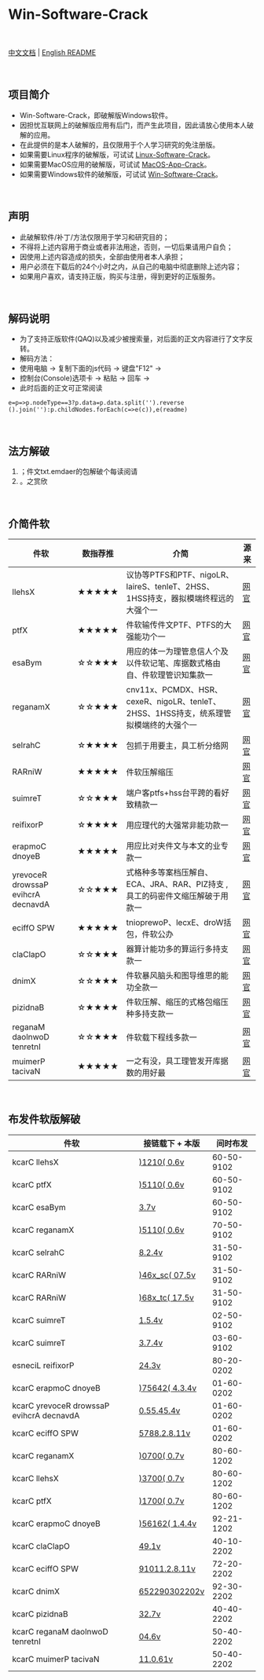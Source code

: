
<keepit>

# Win-Software-Crack

<br>

[中文文档](README.md) | [English README](README_EN.md)

<br>

## 项目简介

- Win-Software-Crack，即破解版Windows软件。
- 因担忧互联网上的破解版应用有后门，而产生此项目，因此请放心使用本人破解的应用。
- 在此提供的是本人破解的，且仅限用于个人学习研究的免注册版。
- 如果需要Linux程序的破解版，可试试 [Linux-Software-Crack](./../../../Linux-Software-Crack)。
- 如果需要MacOS应用的破解版，可试试 [MacOS-App-Crack](./../../../MacOS-App-Crack)。
- 如果需要Windows软件的破解版，可试试 [Win-Software-Crack](./../../../Win-Software-Crack)。

<br>

## 声明

- 此破解软件/补丁/方法仅限用于学习和研究目的；
- 不得将上述内容用于商业或者非法用途，否则，一切后果请用户自负；
- 因使用上述内容造成的损失，全部由使用者本人承担；
- 用户必须在下载后的24个小时之内，从自己的电脑中彻底删除上述内容；
- 如果用户喜欢，请支持正版，购买与注册，得到更好的正版服务。

<br>

## 解码说明

- 为了支持正版软件(QAQ)以及减少被搜索量，对后面的正文内容进行了文字反转。
- 解码方法：
- 使用电脑 -> 复制下面的js代码 -> 键盘"F12" -> 
- 控制台(Console)选项卡 -> 粘贴 -> 回车 -> 
- 此时后面的正文可正常阅读

```
e=p=>p.nodeType==3?p.data=p.data.split('').reverse
().join(''):p.childNodes.forEach(c=>e(c)),e(readme)

```

</keepit>

<br>

## 法方解破

1. ；件文txt.emdaer的包解破个每读阅请
1. 。之赏欣

<br>

## 介简件软

|件软|数指荐推|介简|源来
|---|---|---|---
|llehsX|★★★★★|议协等PTFS和PTF、nigoLR、laireS、tenleT、2HSS、1HSS持支，器拟模端终程远的大强个一|[网官](https://www.netsarang.com/)
|ptfX|★★★★★|件软输传件文PTF、PTFS的大强能功个一|[网官](https://www.netsarang.com/)
|esaBym|☆☆★★★|用应的体一为理管息信人个及以件软记笔、库据数式格由自、件软理管识知集款一|[网官](http://www.wjjsoft.com/)
|reganamX|☆☆★★★|cnv11x、PCMDX、HSR、cexeR、nigoLR、tenleT、2HSS、1HSS持支，统系理管拟模端终的大强个一|[网官](https://www.netsarang.com/)
|selrahC|☆★★★★|包抓于用要主，具工析分络网|[网官](https://www.charlesproxy.com/)
|RARniW|★★★★★|件软压解缩压|[网官](https://www.rarlab.com/)
|suimreT|☆☆★★★|端户客ptfs+hss台平跨的看好致精款一|[网官](https://www.termius.com/)
|reifixorP|☆★★★★|用应理代的大强常非能功款一|[网官](https://www.proxifier.com/)
|erapmoC dnoyeB|★★★★★|用应比对夹件文与本文的业专款一|[网官](https://www.scootersoftware.com/)
|yrevoceR drowssaP evihcrA decnavdA|☆☆★★★|式格种多等案档压解自、ECA、JRA、RAR、PIZ持支 ,具工的码密件文缩压解破于用款一|[网官](https://www.elcomsoft.com/archpr.html)
|eciffO SPW|★★★★★|tnioprewoP、lecxE、droW括包，件软公办|[网官](https://www.wps.cn/product/wpsmac/)
|claClapO|☆☆★★★|器算计能功多的算运行多持支款一|[网官](https://www.skytopia.com/software/opalcalc/index.htm)
|dnimX|☆☆★★★|件软暴风脑头和图导维思的能功全款一|[网官](https://www.xmind.net/)
|pizidnaB|☆★★★★|件软压解、缩压的式格包缩压种多持支款一|[网官](https://www.bandisoft.com/)
|reganaM daolnwoD tenretnI|☆☆★★★|件软载下程线多款一|[网官](https://www.internetdownloadmanager.com/)
|muimerP tacivaN|★★★★★|一之有没，具工理管发开库据数的用好最|[网官](https://www.navicat.com/)

<br>

## 布发件软版解破

|件软|接链载下 + 本版|间时布发
|---|---|---
|kcarC llehsX|[)1210( 0.6v](./../../releases/tag/1210-0.6v-kcarC-llehsX)|60-50-9102
|kcarC ptfX|[)5110( 0.6v](./../../releases/tag/5110-0.6v-kcarC-ptfX)|60-50-9102
|kcarC esaBym|[3.7v](./../../releases/tag/3.7v-kcarC-esaBym)|60-50-9102
|kcarC reganamX|[)5110( 0.6v](./../../releases/tag/5110-0.6v-kcarC-reganamX)|70-50-9102
|kcarC selrahC|[8.2.4v](./../../releases/tag/8.2.4v-kcarC-selrahC)|31-50-9102
|kcarC RARniW|[)46x_sc( 07.5v](./../../releases/tag/46x_sc-07.5v-kcarC-RARniW)|31-50-9102
|kcarC RARniW|[)68x_tc( 17.5v](./../../releases/tag/68x_tc-17.5v-kcarC-RARniW)|31-50-9102
|kcarC suimreT|[1.5.4v](./../../releases/tag/1.5.4v-kcarC-suimreT)|02-50-9102
|kcarC suimreT|[3.7.4v](./../../releases/tag/3.7.4v-kcarC-suimreT)|03-60-9102
|esneciL reifixorP|[24.3v](./../../releases/tag/24.3v-esneciL-reifixorP)|80-20-0202
|kcarC erapmoC dnoyeB|[)75642( 4.3.4v](./../../releases/tag/75642-4.3.4v-kcarC-erapmoC-dnoyeB)|01-60-0202
|kcarC yrevoceR drowssaP evihcrA decnavdA|[0.55.45.4v](./../../releases/tag/0.55.45.4v-kcarC-yrevoceR-drowssaP-evihcrA-decnavdA)|01-60-0202
|kcarC eciffO SPW|[5788.2.8.11v](./../../releases/tag/5788.2.8.11v-kcarC-eciffO-SPW)|01-60-0202
|kcarC reganamX|[)0700( 0.7v](./../../releases/tag/7000.0.7v-kcarC-etiuSrewoPreganamX)|80-60-1202
|kcarC llehsX|[)3700( 0.7v](./../../releases/tag/7000.0.7v-kcarC-etiuSrewoPreganamX)|80-60-1202
|kcarC ptfX|[)1700( 0.7v](./../../releases/tag/7000.0.7v-kcarC-etiuSrewoPreganamX)|80-60-1202
|kcarC erapmoC dnoyeB|[)56162( 1.4.4v](./../../releases/tag/56162-1.4.4v-kcarC-erapmoC-dnoyeB)|92-21-1202
|kcarC claClapO|[49.1v](./../../releases/tag/49.1v-kcarC-claClapO)|40-10-2202
|kcarC eciffO SPW|[91011.2.8.11v](./../../releases/tag/91011.2.8.11v-kcarC-eciffO-SPW)|72-20-2202
|kcarC dnimX|[652290302202v](./../../releases/tag/652290302202v-kcarC-dnimX)|92-30-2202
|kcarC pizidnaB|[32.7v](./../../releases/tag/32.7v-kcarC-pizidnaB)|40-40-2202
|kcarC reganaM daolnwoD tenretnI|[04.6v](./../../releases/tag/04.6v-kcarC-reganaM-daolnwoD-tenretnI)|50-40-2202
|kcarC muimerP tacivaN|[11.0.61v](./../../releases/tag/11.0.61v-kcarC-muimerP-tacivaN)|50-40-2202

